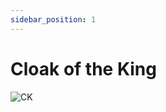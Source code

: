 ```yaml
---
sidebar_position: 1
---
```


# Cloak of the King

![CK](https://vwiki.valorserver.com/api/item/picture/cloak%20of%20the%20king)
